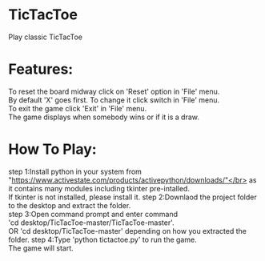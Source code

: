 # TicTacToe</br>
Play classic TicTacToe</br>

# Features:</br>
To reset the board midway click on 'Reset' option in 'File' menu.</br>
By default 'X' goes first. To change it click switch in 'File' menu.</br>
To exit the game click 'Exit' in 'File' menu.</br>
The game displays when somebody wins or if it is a draw.</br>

# How To Play:</br>
step 1:Install python in your system from "https://www.activestate.com/products/activepython/downloads/"</br>
as it contains many modules including tkinter pre-intalled.</br>
If tkinter is not installed, please install it.
step 2:Downlaod the project folder to the desktop and extract the folder.</br>
step 3:Open command prompt and enter command</br>
'cd desktop/TicTacToe-master/TicTacToe-master'.</br>
OR 'cd desktop/TicTacToe-master' depending on how you extracted the folder.
step 4:Type 'python tictactoe.py' to run the game.</br>
The game will start. </br>
